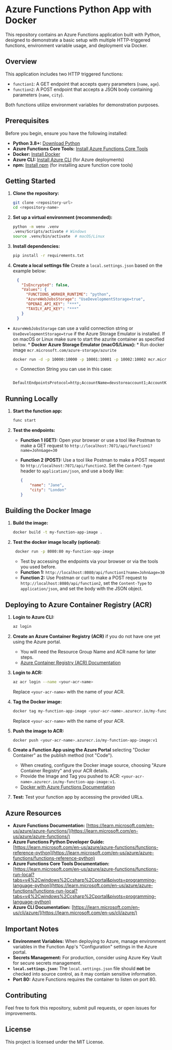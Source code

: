 # Azure Functions Python App with Docker

This repository contains an Azure Functions application built with Python, designed to demonstrate a basic setup with multiple HTTP-triggered functions, environment variable usage, and deployment via Docker.

## Overview

This application includes two HTTP triggered functions:

*   `function1`: A GET endpoint that accepts query parameters (`name`, `age`).
*   `function2`: A POST endpoint that accepts a JSON body containing parameters (`name`, `city`).

Both functions utilize environment variables for demonstration purposes.

## Prerequisites

Before you begin, ensure you have the following installed:

*   **Python 3.8+:** [Download Python](https://www.python.org/downloads/)
*   **Azure Functions Core Tools:** [Install Azure Functions Core Tools](https://learn.microsoft.com/en-us/azure/azure-functions/functions-run-local?tabs=v4%2Cwindows%2Ccsharp%2Cportal&pivots=programming-language-python)
*   **Docker:** [Install Docker](https://docs.docker.com/get-docker/)
*   **Azure CLI:** [Install Azure CLI](https://docs.microsoft.com/en-us/cli/azure/install-azure-cli) (for Azure deployments)
*   **npm:** [Install npm](https://nodejs.org/en/download) (for installing azure function core tools)

## Getting Started

1.  **Clone the repository:**

    ```bash
    git clone <repository-url>
    cd <repository-name>
    ```

2.  **Set up a virtual environment (recommended):**

    ```bash
    python -m venv .venv
    .venv/Scripts/activate # Windows
    source .venv/bin/activate  # macOS/Linux
    ```

3.  **Install dependencies:**

    ```bash
    pip install -r requirements.txt
    ```

4.  **Create a local settings file** Create a `local.settings.json` based on the example below:
   ```json
        {
          "IsEncrypted": false,
          "Values": {
            "FUNCTIONS_WORKER_RUNTIME": "python",
            "AzureWebJobsStorage": "UseDevelopmentStorage=true",
            "OPENAI_API_KEY": "***",
            "TAVILY_API_KEY": "***"
          }
        }
   ```
   *   `AzureWebJobsStorage` can use a valid connection string or `UseDevelopmentStorage=true` if the Azure Storage Emulator is installed. If on macOS or Linux make sure to start the azurite container as specified below.
     *   **Docker Azure Storage Emulator (macOS/Linux):**
      *  Run docker image `mcr.microsoft.com/azure-storage/azurite`
        ```bash
        docker run -d -p 10000:10000 -p 10001:10001 -p 10002:10002 mcr.microsoft.com/azure-storage/azurite
        ```
        * Connection String you can use in this case:
        ```
          DefaultEndpointsProtocol=http;AccountName=devstoreaccount1;AccountKey=Eby8vdM02xNOcqFlqUwJPLlmEtlCDXJ1OUzFT50uSRZ6IFsuFq2UVErCz4I6tq/K1SZFPTOtr/KBHBeksoGMGw==;BlobEndpoint=http://127.0.0.1:10000/devstoreaccount1;QueueEndpoint=http://127.0.0.1:10001/devstoreaccount1;TableEndpoint=http://127.0.0.1:10002/devstoreaccount1;
        ```

## Running Locally

1.  **Start the function app:**

    ```bash
    func start
    ```

2.  **Test the endpoints:**

    *   **Function 1 (GET):**
        Open your browser or use a tool like Postman to make a GET request to `http://localhost:7071/api/function1?name=John&age=30`

    *   **Function 2 (POST):**
        Use a tool like Postman to make a POST request to `http://localhost:7071/api/function2`. Set the `Content-Type` header to `application/json`, and use a body like:

        ```json
        {
            "name": "Jane",
            "city": "London"
        }
        ```

## Building the Docker Image

1.  **Build the image:**

    ```bash
    docker build -t my-function-app-image .
    ```

2.  **Test the docker image locally (optional):**

    ```bash
     docker run -p 8080:80 my-function-app-image
    ```
     *   Test by accessing the endpoints via your browser or via the tools you used before.
      *   **Function 1:** `http://localhost:8080/api/function1?name=John&age=30`
      *   **Function 2:** Use Postman or curl to make a POST request to `http://localhost:8080/api/function2`, set the `Content-Type` to `application/json`, and set the body with the JSON object.

## Deploying to Azure Container Registry (ACR)

1.  **Login to Azure CLI:**

    ```bash
    az login
    ```

2.  **Create an Azure Container Registry (ACR)** if you do not have one yet using the Azure portal.
    * You will need the Resource Group Name and ACR name for later steps.
    *   [Azure Container Registry (ACR) Documentation](https://learn.microsoft.com/en-us/azure/container-registry/)
3.  **Login to ACR:**

    ```bash
    az acr login --name <your-acr-name>
    ```

    Replace `<your-acr-name>` with the name of your ACR.

4.  **Tag the Docker image:**

    ```bash
    docker tag my-function-app-image <your-acr-name>.azurecr.io/my-function-app-image:v1
    ```
    Replace `<your-acr-name>` with the name of your ACR.

5.  **Push the image to ACR:**

    ```bash
    docker push <your-acr-name>.azurecr.io/my-function-app-image:v1
    ```

6.  **Create a Function App using the Azure Portal** selecting "Docker Container" as the publish method (not "Code").
    *   When creating, configure the Docker image source, choosing "Azure Container Registry" and your ACR details.
    *   Provide the Image and Tag you pushed to ACR: `<your-acr-name>.azurecr.io/my-function-app-image:v1`.
    *   [Docker with Azure Functions Documentation](https://learn.microsoft.com/en-us/azure/azure-functions/functions-how-to-create-function-app-linux-container)

7.  **Test:** Test your function app by accessing the provided URLs.

## Azure Resources

*   **Azure Functions Documentation:**
    [https://learn.microsoft.com/en-us/azure/azure-functions/](https://learn.microsoft.com/en-us/azure/azure-functions/)
*   **Azure Functions Python Developer Guide:**
    [https://learn.microsoft.com/en-us/azure/azure-functions/functions-reference-python](https://learn.microsoft.com/en-us/azure/azure-functions/functions-reference-python)
*  **Azure Functions Core Tools Documentation:**
     [https://learn.microsoft.com/en-us/azure/azure-functions/functions-run-local?tabs=v4%2Cwindows%2Ccsharp%2Cportal&pivots=programming-language-python](https://learn.microsoft.com/en-us/azure/azure-functions/functions-run-local?tabs=v4%2Cwindows%2Ccsharp%2Cportal&pivots=programming-language-python)
*   **Azure CLI Documentation:**
    [https://learn.microsoft.com/en-us/cli/azure/](https://learn.microsoft.com/en-us/cli/azure/)

## Important Notes

*   **Environment Variables:** When deploying to Azure, manage environment variables in the Function App's "Configuration" settings in the Azure portal.
*   **Secrets Management:** For production, consider using Azure Key Vault for secure secrets management.
*   **`local.settings.json`:** The `local.settings.json` file should **not** be checked into source control, as it may contain sensitive information.
*   **Port 80:** Azure Functions requires the container to listen on port 80.

## Contributing

Feel free to fork this repository, submit pull requests, or open issues for improvements.

## License

This project is licensed under the MIT License.
